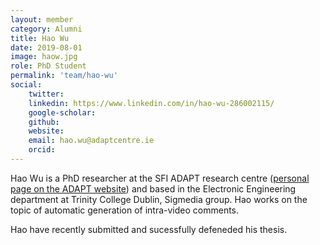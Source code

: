 ```yaml
---
layout: member
category: Alumni
title: Hao Wu
date: 2019-08-01
image: haow.jpg
role: PhD Student
permalink: 'team/hao-wu'
social:
    twitter:
    linkedin: https://www.linkedin.com/in/hao-wu-286002115/
    google-scholar:
    github:
    website:
    email: hao.wu@adaptcentre.ie
    orcid:
---
```


Hao Wu is a PhD researcher at the SFI ADAPT research centre ([personal page on
the ADAPT website](https://www.adaptcentre.ie/experts/hao-wu/)) and based in the
Electronic Engineering department at Trinity College Dublin, Sigmedia group. Hao
works on the topic of automatic generation of intra-video comments.

Hao have recently submitted and sucessfully defeneded his thesis.
